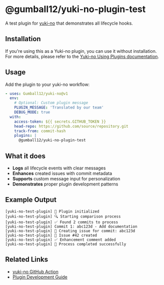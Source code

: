 # @gumball12/yuki-no-plugin-test

A test plugin for [yuki-no](https://github.com/Gumball12/yuki-no) that demonstrates all lifecycle hooks.

## Installation

If you're using this as a Yuki-no plugin, you can use it without installation. For more details, please refer to the [Yuki-no Using Plugins documentation](https://github.com/Gumball12/yuki-no/blob/main/PLUGINS.md#using-plugins).

## Usage

Add the plugin to your yuki-no workflow:

```yaml
- uses: Gumball12/yuki-no@v1
  env:
    # Optional: Custom plugin message
    PLUGIN_MESSAGE: 'Translated by our team'
    DEBUG_MODE: true
  with:
    access-token: ${{ secrets.GITHUB_TOKEN }}
    head-repo: https://github.com/source/repository.git
    track-from: commit-hash
    plugins: |
      @gumball12/yuki-no-plugin-test
```

## What it does

- **Logs** all lifecycle events with clear messages
- **Enhances** created issues with commit metadata
- **Supports** custom message input for personalization
- **Demonstrates** proper plugin development patterns

## Example Output

```
[yuki-no-test-plugin] 🚀 Plugin initialized
[yuki-no-test-plugin] 🔍 Starting comparison process
[yuki-no-test-plugin] ✅ Found 2 commits to process
[yuki-no-test-plugin] Commit 1: abc123d - Add documentation
[yuki-no-test-plugin] 📝 Creating issue for commit: abc123d
[yuki-no-test-plugin] 🎉 Issue #42 created
[yuki-no-test-plugin] ✅ Enhancement comment added
[yuki-no-test-plugin] 🏁 Process completed successfully
```

## Related Links

- [yuki-no GitHub Action](https://github.com/Gumball12/yuki-no)
- [Plugin Development Guide](https://github.com/Gumball12/yuki-no/blob/main/PLUGINS.md)

